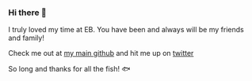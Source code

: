 ### Hi there 👋

I truly loved my time at EB. You have been and always will be my friends and family!

Check me out at [my main github](https://github.com/AlexSwensen) and hit me up on [twitter](https://twitter.com/_alexswensen)

So long and thanks for all the fish! 🐟
